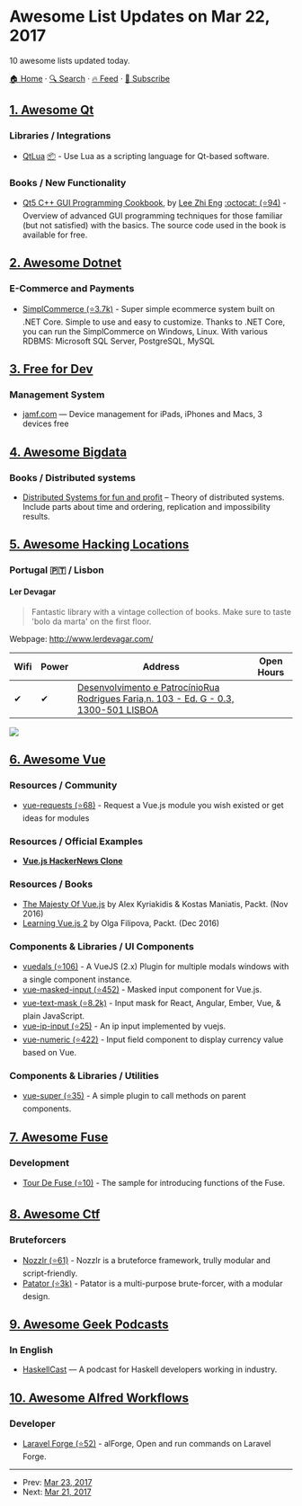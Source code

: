 # Awesome List Updates on Mar 22, 2017

10 awesome lists updated today.

[🏠 Home](/README.md) · [🔍 Search](https://test.trackawesomelist.com/search/) · [🔥 Feed](https://test.trackawesomelist.com/feed.xml) · [📮 Subscribe](https://trackawesomelist.us17.list-manage.com/subscribe?u=d2f0117aa829c83a63ec63c2f&id=36a103854c)



## [1. Awesome Qt](/content/JesseTG/awesome-qt/README.md)

### Libraries / Integrations

*   [QtLua](http://www.nongnu.org/libqtlua) [:package:](https://svn.savannah.nongnu.org/viewvc/?root=libqtlua) - Use Lua as a scripting language for Qt-based software.

### Books / New Functionality

*   [Qt5 C++ GUI Programming Cookbook](https://www.packtpub.com/application-development/qt5-c-gui-programming-cookbook), by [Lee Zhi Eng](https://www.zhieng.com) [:octocat: (⭐94)](https://github.com/PacktPublishing/Qt5-C-GUI-Programming-Cookbook) - Overview of advanced GUI programming techniques for those familiar (but not satisfied) with the basics.  The source code used in the book is available for free.

## [2. Awesome Dotnet](/content/quozd/awesome-dotnet/README.md)

### E-Commerce and Payments

*   [SimplCommerce (⭐3.7k)](https://github.com/simplcommerce/simplcommerce) - Super simple ecommerce system built on .NET Core. Simple to use and easy to customize. Thanks to .NET Core, you can run the SimplCommerce on Windows, Linux. With various RDBMS: Microsoft SQL Server, PostgreSQL, MySQL

## [3. Free for Dev](/content/ripienaar/free-for-dev/README.md)

### Management System

*   [jamf.com](https://www.jamf.com/) —  Device management for iPads, iPhones and Macs, 3 devices free

## [4. Awesome Bigdata](/content/newTendermint/awesome-bigdata/README.md)

### Books / Distributed systems

*   [Distributed Systems for fun and profit](http://book.mixu.net/distsys/) – Theory of distributed systems. Include parts about time and ordering, replication and impossibility results.

## [5. Awesome Hacking Locations](/content/daviddias/awesome-hacking-locations/README.md)

### Portugal 🇵🇹 / Lisbon

#### Ler Devagar

> Fantastic library with a vintage collection of books. Make sure to taste 'bolo da marta' on the first floor.

Webpage: <http://www.lerdevagar.com/>

| Wifi | Power | Address                                                                                                                  | Open Hours |
| ---- | ----- | ------------------------------------------------------------------------------------------------------------------------ | ---------- |
| ✔    | ✔     | [Desenvolvimento e PatrocínioRua Rodrigues Faria,n. 103 - Ed. G - 0.3, 1300-501 LISBOA](https://goo.gl/maps/AgAc47QqSts) |            |

![](http://www.speedtest.net/result/6152715433.png)

## [6. Awesome Vue](/content/vuejs/awesome-vue/README.md)

### Resources / Community

*   [vue-requests (⭐68)](https://github.com/vuejs/vue-requests) - Request a Vue.js module you wish existed or get ideas for modules

### Resources / Official Examples

*   [**Vue.js HackerNews Clone**](https://github.com/vuejs/vue-hackernews)

### Resources / Books

*   [The Majesty Of Vue.js](https://www.packtpub.com/web-development/majesty-vuejs) by Alex Kyriakidis & Kostas Maniatis, Packt. (Nov 2016)
*   [Learning Vue.js 2](https://www.packtpub.com/web-development/learning-vuejs-2) by Olga Filipova, Packt. (Dec 2016)

### Components & Libraries / UI Components

*   [vuedals (⭐106)](https://github.com/javisperez/vuedals) - A VueJS (2.x) Plugin for multiple modals windows with a single component instance.
*   [vue-masked-input (⭐452)](https://github.com/niksmr/vue-masked-input) - Masked input component for Vue.js.
*   [vue-text-mask (⭐8.2k)](https://github.com/text-mask/text-mask) - Input mask for React, Angular, Ember, Vue, & plain JavaScript.
*   [vue-ip-input (⭐25)](https://github.com/lakb248/vue-ip-input) - An ip input implemented by vuejs.
*   [vue-numeric (⭐422)](https://github.com/kevinongko/vue-numeric) - Input field component to display currency value based on Vue.

### Components & Libraries / Utilities

*   [vue-super (⭐35)](https://github.com/rpkilby/vue-super) - A simple plugin to call methods on parent components.

## [7. Awesome Fuse](/content/fuse-compound/awesome-fuse/README.md)

### Development

*   [Tour De Fuse (⭐10)](https://github.com/englekk/TourDeFuse) - The sample for introducing functions of the Fuse.

## [8. Awesome Ctf](/content/apsdehal/awesome-ctf/README.md)

### Bruteforcers

*   [Nozzlr (⭐61)](https://github.com/intrd/nozzlr) - Nozzlr is a bruteforce framework, trully modular and script-friendly.
*   [Patator (⭐3k)](https://github.com/lanjelot/patator) - Patator is a multi-purpose brute-forcer, with a modular design.

## [9. Awesome Geek Podcasts](/content/ayr-ton/awesome-geek-podcasts/README.md)

### In English

*   [HaskellCast](http://www.haskellcast.com/) — A podcast for Haskell developers working in industry.

## [10. Awesome Alfred Workflows](/content/alfred-workflows/awesome-alfred-workflows/README.md)

### Developer

*   [Laravel Forge (⭐52)](https://github.com/vmitchell85/alforge) - alForge, Open and run commands on Laravel Forge.

---

- Prev: [Mar 23, 2017](/content/2017/03/23/README.md)
- Next: [Mar 21, 2017](/content/2017/03/21/README.md)